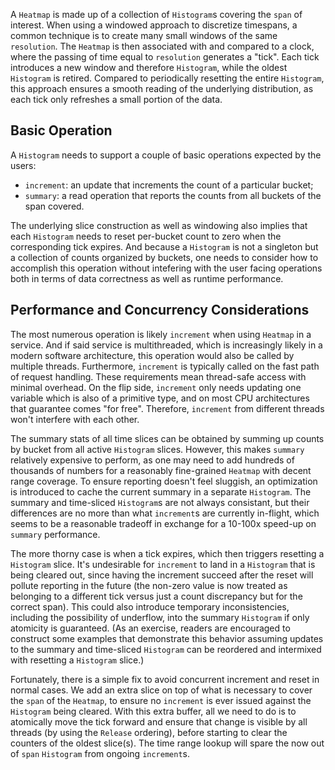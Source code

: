 A `Heatmap` is made up of a collection of `Histogram`s covering the `span` of
interest. When using a windowed approach to discretize timespans, a common
technique is to create many small windows of the same `resolution`. The
`Heatmap` is then associated with and compared to a clock, where the passing of
time equal to `resolution` generates a "tick". Each tick introduces a new window
and therefore `Histogram`, while the oldest `Histogram` is retired. Compared to
periodically resetting the entire `Histogram`, this approach ensures a smooth
reading of the underlying distribution, as each tick only refreshes a small
portion of the data.

## Basic Operation

A `Histogram` needs to support a couple of basic operations expected by the
users:

- `increment`: an update that increments the count of a particular bucket;
- `summary`: a read operation that reports the counts from all buckets of the
  span covered.

The underlying slice construction as well as windowing also implies that each
`Histogram` needs to reset per-bucket count to zero when the corresponding tick
expires. And because a `Histogram` is not a singleton but a collection of
counts organized by buckets, one needs to consider how to accomplish this
operation without intefering with the user facing operations both in terms
of data correctness as well as runtime performance.

## Performance and Concurrency Considerations

The most numerous operation is likely `increment` when using `Heatmap` in a
service. And if said service is multithreaded, which is increasingly likely
in a modern software architecture, this operation would also be called by
multiple threads. Furthermore, `increment` is typically called on the fast
path of request handling. These requirements mean thread-safe access with
minimal overhead. On the flip side, `increment` only needs updating one variable
which is also of a primitive type, and on most CPU architectures that guarantee
comes "for free". Therefore, `increment` from different threads won't interfere
with each other.

The summary stats of all time slices can be obtained by summing up counts by
bucket from all active `Histogram` slices. However, this makes `summary`
relatively expensive to perform, as one may need to add hundreds of thousands
of numbers for a reasonably fine-grained `Heatmap` with decent range coverage.
To ensure reporting doesn't feel sluggish, an optimization is introduced to
cache the current summary in a separate `Histogram`. The summary and time-sliced
`Histogram`s are not always consistant, but their differences are no more than
what `increment`s are currently in-flight, which seems to be a reasonable
tradeoff in exchange for a 10-100x speed-up on `summary` performance.

The more thorny case is when a tick expires, which then triggers resetting a
`Histogram` slice. It's undesirable for `increment` to land in a `Histogram`
that is being cleared out, since having the increment succeed after the reset
will pollute reporting in the future (the non-zero value is now treated as
belonging to a different tick versus just a count discrepancy but for the
correct span). This could also introduce temporary inconsistencies, including
the possibility of underflow, into the summary `Histogram` if only atomicity
is guaranteed. (As an exercise, readers are encouraged
to construct some examples that demonstrate this behavior assuming updates to
the summary and time-sliced `Histogram` can be reordered and intermixed with
resetting a `Histogram` slice.)

Fortunately, there is a simple fix to avoid concurrent increment and reset in
normal cases. We add an extra slice on top of what is necessary to cover the
`span` of the `Heatmap`, to ensure no `increment` is ever issued against the
`Histogram` being cleared. With this extra buffer, all we need to do is to
atomically move the tick forward and ensure that change is visible by all
threads (by using the `Release` ordering), before starting to clear the counters
of the oldest slice(s). The time range lookup will spare the now out of `span`
`Histogram` from ongoing `increment`s.
